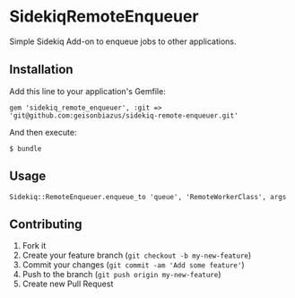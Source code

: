 # SidekiqRemoteEnqueuer

Simple Sidekiq Add-on to enqueue jobs to other applications.

## Installation

Add this line to your application's Gemfile:

    gem 'sidekiq_remote_enqueuer', :git => 'git@github.com:geisonbiazus/sidekiq-remote-enqueuer.git'

And then execute:

    $ bundle

## Usage

    Sidekiq::RemoteEnqueuer.enqueue_to 'queue', 'RemoteWorkerClass', args

## Contributing

1. Fork it
2. Create your feature branch (`git checkout -b my-new-feature`)
3. Commit your changes (`git commit -am 'Add some feature'`)
4. Push to the branch (`git push origin my-new-feature`)
5. Create new Pull Request
